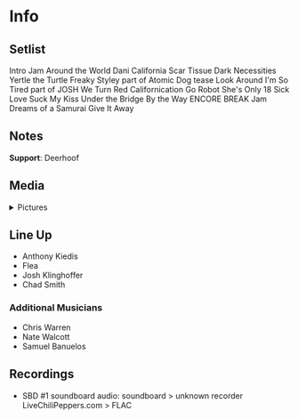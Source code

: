 # Info

## Setlist

Intro Jam
Around the World
Dani California
Scar Tissue
Dark Necessities
Yertle the Turtle
Freaky Styley part of
Atomic Dog tease
Look Around
I'm So Tired part of JOSH
We Turn Red
Californication
Go Robot
She's Only 18
Sick Love
Suck My Kiss
Under the Bridge
By the Way
ENCORE BREAK
Jam
Dreams of a Samurai
Give It Away

## Notes

**Support**: Deerhoof

## Media 

<details>
  <summary>Pictures</summary>
  <!--<img alt="Setlist" title="Setlist" src="_.jpg" height="200" />
  <img alt="Clipping" title="Clipping" src="_.jpg" height="200" />
  <img alt="Flyer" title="Flyer" src="_.jpg" height="200" />-->
</details>

## Line Up

* Anthony Kiedis
* Flea
* Josh Klinghoffer
* Chad Smith

### Additional Musicians

* Chris Warren  
* Nate Walcott  
* Samuel Banuelos

## Recordings

* SBD #1 soundboard audio: soundboard > unknown recorder LiveChiliPeppers.com > FLAC
